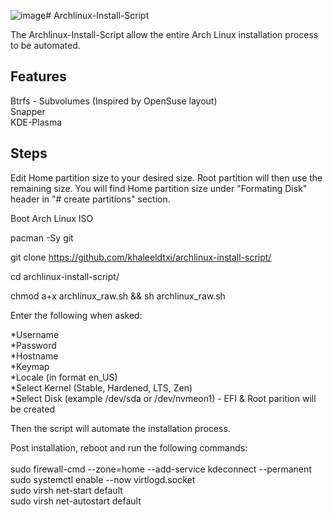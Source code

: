 ![image](https://github.com/user-attachments/assets/c359b68d-8a92-4252-bfa4-83f2f1080d31)# Archlinux-Install-Script

The Archlinux-Install-Script allow the entire Arch Linux installation process to be automated.


## Features
Btrfs - Subvolumes (Inspired by OpenSuse layout)  
Snapper  
KDE-Plasma  

## Steps
Edit Home partition size to your desired size. Root partition will then use the remaining size. 
You will find Home partition size under "Formating Disk" header in "# create partitions" section.


Boot Arch Linux ISO  

pacman -Sy git

git clone https://github.com/khaleeldtxi/archlinux-install-script/

cd archlinux-install-script/  

chmod a+x archlinux_raw.sh && sh archlinux_raw.sh


Enter the following when asked:

*Username\
*Password\
*Hostname\
*Keymap\
*Locale (in format en_US)\
*Select Kernel (Stable, Hardened, LTS, Zen)\
*Select Disk (example /dev/sda or /dev/nvmeon1) - EFI & Root parition will be created

Then the script will automate the installation process.

Post installation, reboot and run the following commands:\
\
sudo firewall-cmd --zone=home --add-service kdeconnect --permanent\
sudo systemctl enable --now virtlogd.socket\
sudo virsh net-start default\
sudo virsh net-autostart default


